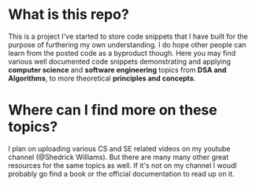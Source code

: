 # What is this repo?
This is a project I've started to store code snippets that I have built for the purpose of furthering my own understanding. I do hope other people can learn from the posted code as a byproduct though. Here you may find various well documented code snippets demonstrating and applying __computer science__ and __software engineering__ topics from __DSA and Algorithms__, to more theoretical __principles and concepts__.

# Where can I find more on these topics?
I plan on uploading various CS and SE related videos on my youtube channel (@Shedrick Williams). But there are many many other great resources for the same topics as well. If it's not on my channel I woudl probably go find a book or the official documentation to read up on it.